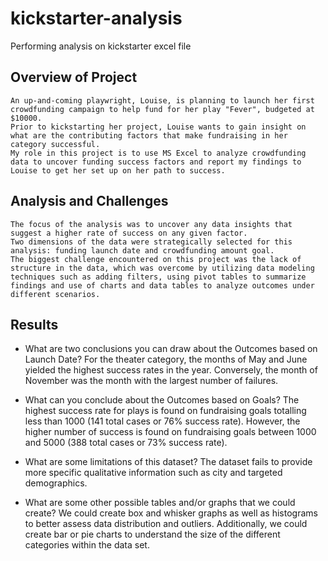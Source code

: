 # kickstarter-analysis
Performing analysis on kickstarter excel file
## Overview of Project
    An up-and-coming playwright, Louise, is planning to launch her first crowdfunding campaign to help fund for her play "Fever", budgeted at $10000.
    Prior to kickstarting her project, Louise wants to gain insight on what are the contributing factors that make fundraising in her category successful.
    My role in this project is to use MS Excel to analyze crowdfunding data to uncover funding success factors and report my findings to Louise to get her set up on her path to success.

## Analysis and Challenges
    The focus of the analysis was to uncover any data insights that suggest a higher rate of success on any given factor. 
    Two dimensions of the data were strategically selected for this analysis: funding launch date and crowdfunding amount goal.
    The biggest challenge encountered on this project was the lack of structure in the data, which was overcome by utilizing data modeling techniques such as adding filters, using pivot tables to summarize findings and use of charts and data tables to analyze outcomes under different scenarios.  
 
## Results
- What are two conclusions you can draw about the Outcomes based on Launch Date?
    For the theater category, the months of May and June yielded the highest success rates in the year. Conversely, the month of November was the month with the largest number of failures.

- What can you conclude about the Outcomes based on Goals?
    The highest success rate for plays is found on fundraising goals totalling less than 1000 (141 total cases or 76% success rate). However, the higher number of success is found on fundraising goals between 1000 and 5000 (388 total cases or 73% success rate).
    
 - What are some limitations of this dataset?
    The dataset fails to provide more specific qualitative information such as city and targeted demographics.   

- What are some other possible tables and/or graphs that we could create?
    We could create box and whisker graphs as well as histograms to better assess data distribution and outliers. 
    Additionally, we could create bar or pie charts to understand the size of the different categories within the data set.
